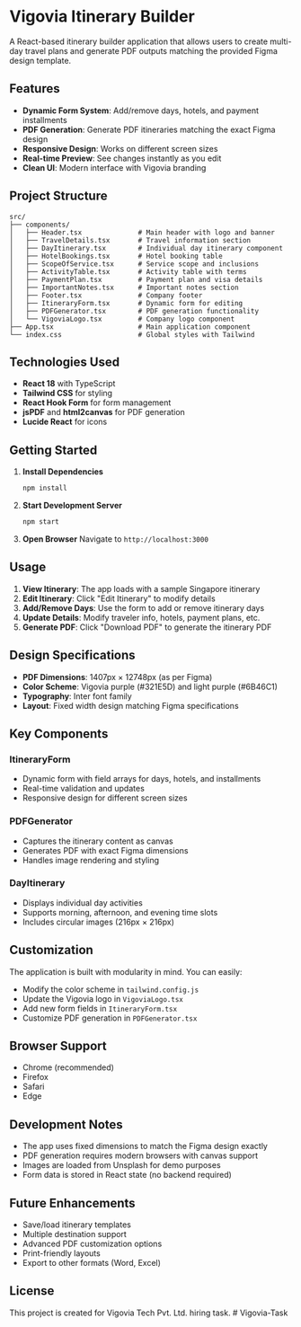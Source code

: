# Vigovia Itinerary Builder

A React-based itinerary builder application that allows users to create multi-day travel plans and generate PDF outputs matching the provided Figma design template.

## Features

- **Dynamic Form System**: Add/remove days, hotels, and payment installments
- **PDF Generation**: Generate PDF itineraries matching the exact Figma design
- **Responsive Design**: Works on different screen sizes
- **Real-time Preview**: See changes instantly as you edit
- **Clean UI**: Modern interface with Vigovia branding

## Project Structure

```
src/
├── components/
│   ├── Header.tsx              # Main header with logo and banner
│   ├── TravelDetails.tsx       # Travel information section
│   ├── DayItinerary.tsx        # Individual day itinerary component
│   ├── HotelBookings.tsx       # Hotel booking table
│   ├── ScopeOfService.tsx      # Service scope and inclusions
│   ├── ActivityTable.tsx       # Activity table with terms
│   ├── PaymentPlan.tsx         # Payment plan and visa details
│   ├── ImportantNotes.tsx      # Important notes section
│   ├── Footer.tsx              # Company footer
│   ├── ItineraryForm.tsx       # Dynamic form for editing
│   ├── PDFGenerator.tsx        # PDF generation functionality
│   └── VigoviaLogo.tsx         # Company logo component
├── App.tsx                     # Main application component
└── index.css                   # Global styles with Tailwind
```

## Technologies Used

- **React 18** with TypeScript
- **Tailwind CSS** for styling
- **React Hook Form** for form management
- **jsPDF** and **html2canvas** for PDF generation
- **Lucide React** for icons

## Getting Started

1. **Install Dependencies**

   ```bash
   npm install
   ```

2. **Start Development Server**

   ```bash
   npm start
   ```

3. **Open Browser**
   Navigate to `http://localhost:3000`

## Usage

1. **View Itinerary**: The app loads with a sample Singapore itinerary
2. **Edit Itinerary**: Click "Edit Itinerary" to modify details
3. **Add/Remove Days**: Use the form to add or remove itinerary days
4. **Update Details**: Modify traveler info, hotels, payment plans, etc.
5. **Generate PDF**: Click "Download PDF" to generate the itinerary PDF

## Design Specifications

- **PDF Dimensions**: 1407px × 12748px (as per Figma)
- **Color Scheme**: Vigovia purple (#321E5D) and light purple (#6B46C1)
- **Typography**: Inter font family
- **Layout**: Fixed width design matching Figma specifications

## Key Components

### ItineraryForm

- Dynamic form with field arrays for days, hotels, and installments
- Real-time validation and updates
- Responsive design for different screen sizes

### PDFGenerator

- Captures the itinerary content as canvas
- Generates PDF with exact Figma dimensions
- Handles image rendering and styling

### DayItinerary

- Displays individual day activities
- Supports morning, afternoon, and evening time slots
- Includes circular images (216px × 216px)

## Customization

The application is built with modularity in mind. You can easily:

- Modify the color scheme in `tailwind.config.js`
- Update the Vigovia logo in `VigoviaLogo.tsx`
- Add new form fields in `ItineraryForm.tsx`
- Customize PDF generation in `PDFGenerator.tsx`

## Browser Support

- Chrome (recommended)
- Firefox
- Safari
- Edge

## Development Notes

- The app uses fixed dimensions to match the Figma design exactly
- PDF generation requires modern browsers with canvas support
- Images are loaded from Unsplash for demo purposes
- Form data is stored in React state (no backend required)

## Future Enhancements

- Save/load itinerary templates
- Multiple destination support
- Advanced PDF customization options
- Print-friendly layouts
- Export to other formats (Word, Excel)

## License

This project is created for Vigovia Tech Pvt. Ltd. hiring task.
#   V i g o v i a - T a s k  
 